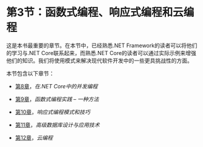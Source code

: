 # 第3节：函数式编程、响应式编程和云编程

这是本书最重要的章节。在本节中，已经熟悉.NET Framework的读者可以将他们的学习与.NET Core联系起来，而熟悉.NET Core的读者可以通过实际示例来增强他们的知识。我们将使用模式来解决现代软件开发中的一些更具挑战性的方面。

本节包含以下章节：

+   [第8章](ac0ad344-5cd2-4c11-bcfe-cf55b9c4ce3c.xhtml)，*在.NET Core中的并发编程*

+   [第9章](b1363fa4-f669-4670-9d40-a7e888557249.xhtml)，*函数式编程实践 – 一种方法*

+   [第10章](84b551c9-fcee-4017-bea5-31c803184e9f.xhtml)，*响应式编程模式和技巧*

+   [第11章](1dd82c08-3988-4c19-aa44-4bc2fd3277a9.xhtml)，*高级数据库设计与应用技术*

+   [第12章](002c9eec-cbca-4771-b5b0-45048acaa489.xhtml)，*云编程*
